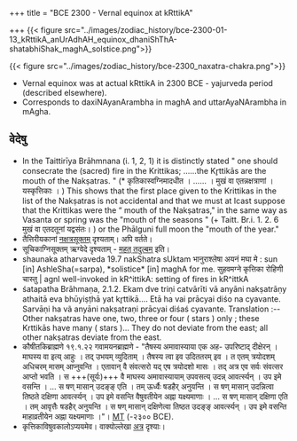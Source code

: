 +++
title = "BCE 2300 - Vernal equinox at kRttikA"

+++
{{< figure src="../images/zodiac_history/bce-2300-01-13_kRttikA_anUrAdhAH_equinox_dhaniShThA-shatabhiShak_maghA_solstice.png">}}

{{< figure src="../images/zodiac_history/bce-2300_naxatra-chakra.png">}}

- Vernal equinox was at actual kRttikA in 2300 BCE - yajurveda period (described elsewhere).
- Corresponds to daxiNAyanArambha in maghA and uttarAyaNArambha in mAgha.

## वेदेषु
- In the Taittirīya Brāhmnana (i. 1, 2, 1) it is distinctly stated " one should consecrate the (sacred) fire in the Krittikas; ......the Kr̥ttikās are the mouth of the Nakṣatras. " (* कृतिकास्वग्निमादधीत । ...... । मुखं वा एतन्नक्षत्राणां । यस्कृत्तिकाः । ) This shows that the first place given to the Krittikas in the list of the Nakṣatras is not accidental and that we must at Icast suppose that the Krittikas were the “ mouth of the Nakṣatras," in the same way as Vasanta or spring was the "mouth of the seasons " (+ Taitt. Br.i. 1. 2. 6 मुखं वा एतदतूनां यद्वसंतः। ) or the Phālguni full moon the "mouth of the year."
- तैत्तिरीयकानां [नक्षत्रसूक्तम्](../../../saMkAraH/mantraH/worlds/Rk/naxatra-suuktam/) दृश्यताम्।
 अपि वर्तते।
- सूचिकाग्निसूक्तम् ऋग्वेदे दृश्यताम् - [महत् तदुल्बम्](../../../saMkAraH/mantraH/agniH/Rk/mahat_tad_ulbam/) इति।
- shaunaka atharvaveda 19.7 nakShatra sUktam भानुराश्लेषा अयनं मघा मे : sun \[in\] AshleSha(=sarpa), \*solistice\* \[in\] maghA for me.
    सुहवमग्ने कृत्तिका रोहिणी चास्तु | agnI well-invoked in kR^ittikA: setting of fires in kR^ittkA
- śatapatha Brāhmaṇa, 2.1.2. Ekam dve triṇi catvārīti vā anyāni nakṣatrāṇy athaitā eva bhūyiṣṭhā yat kr̥ttikā.... Etā ha vai prācyai diśo na cyavante. Sarvāṇi ha vã anyāni nakṣatraṇi prācyai diśaś cyavante. Translation :--Other nakṣatras have one, two, three or four ( stars ) only ; these Krttikās have many ( stars )... They do not deviate from the east; all other nakṣatras deviate from the east. 
- कौषीतकिब्राह्मणे १९.१.२२ गवामयनब्राह्मणे - "तैषस्य अमावास्याया एक अह- उपरिष्टाद् दीक्षेरन्  । माघस्य वा इत्य् आहुः  ।  तद् उभयम् व्युदिताम् । तैषस्य त्वा इव उदिततरम् इव । त एतम् त्रयोदशम् अधिचरम् मासम् आप्नुवन्ति । एतावान् वै संवत्सरो यद् एष त्रयोदशो मासः । तद् अत्र एव सर्वः संवत्सर आप्तो भवति । स +++(सूर्यः)+++ वै माघस्य अमावास्यायाम् उपवसत्य् उदन्न् आवर्त्स्यन् । उप इमे वसन्ति । … स षण् मासान् उदङ्ङ् एति  । तम् ऊर्ध्वैः षडहैर् अनुयन्ति  । स षण् मासान् उदन्नित्वा तिष्ठते दक्षिणा आवर्त्स्यन्  । उप इमे वसन्ति वैषुवतीयेन अह्ना यक्ष्यमाणाः  । … स षण् मासान् दक्षिणा एति  । तम् आवृत्तैः षडहैर् अनुयन्ति  । स षण् मासान् दक्षिणेत्वा तिष्ठत उदङ्ङ् आवर्त्स्यन्  । उप इमे वसन्ति माहाव्रतीयेन अह्ना यक्ष्यमाणाः  ।"। [MT](https://twitter.com/blog_supplement/status/1213682073132818437) (-२३०० BCE).
- कृत्तिकाविषुवकालोऽप्ययमेव। वाक्योल्लेखा [अत्र](../naxatram/chAndra-naxatram/) दृश्याः।
